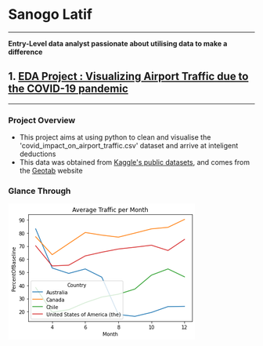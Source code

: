 # Sanogo Latif
***
 **Entry-Level data analyst passionate about utilising data to make a difference**


## 1. [EDA Project : Visualizing Airport Traffic due to the COVID-19 pandemic](https://github.com/Lat-San/EDAs/tree/main/Covid%20impact%20on%20airports) 
***

### Project Overview
* This project aims at using python to clean and visualise the 'covid_impact_on_airport_traffic.csv' dataset and arrive at inteligent deductions
* This data was obtained from [Kaggle's public datasets](https://www.kaggle.com/terenceshin/covid19s-impact-on-airport-traffic), and comes from the [Geotab](Geotab.com) website

### Glance Through

![](./Sneak%20Peek/Github%20eda%20portf.png)  
